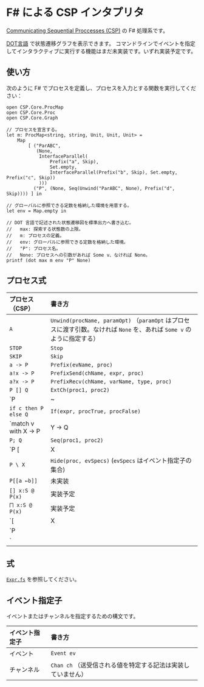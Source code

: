 F# による CSP インタプリタ
==========================

[Communicating Sequential Proccesses (CSP)](https://ja.wikipedia.org/wiki/Communicating_Sequential_Processes) の F# 処理系です。

[DOT言語](https://ja.wikipedia.org/wiki/DOT%E8%A8%80%E8%AA%9E) で状態遷移グラフを表示できます。
コマンドラインでイベントを指定してインタラクティブに実行する機能はまだ未実装です。いずれ実装予定です。



使い方
------

次のように F# でプロセスを定義し、プロセスを入力とする関数を実行してください：

```f#
open CSP.Core.ProcMap
open CSP.Core.Proc
open CSP.Core.Graph

// プロセスを宣言する。
let m: ProcMap<string, string, Unit, Unit, Unit> =
    Map
        [ ("ParABC",
           (None,
            InterfaceParallel(
                Prefix("a", Skip),
                Set.empty,
                InterfaceParallel(Prefix("b", Skip), Set.empty, Prefix("c", Skip))
            )))
          ("P", (None, Seq(Unwind("ParABC", None), Prefix("d", Skip)))) ] in

// グローバルに参照できる定数を格納した環境を用意する。
let env = Map.empty in

// DOT 言語で記述された状態遷移図を標準出力へ書き込む。
//   max: 探索する状態数の上限。
//   m: プロセスの定義。
//   env: グローバルに参照できる定数を格納した環境。
//   "P": プロセス名。
//   None: プロセスへの引数があれば Some v、なければ None。
printf (dot max m env "P" None)
```



プロセス式
----------

| プロセス（CSP）                         | 書き方                                                                                                                 |
|:----------------------------------------|:-----------------------------------------------------------------------------------------------------------------------|
| `A`                                     | `Unwind(procName, paramOpt)` （`paramOpt` はプロセスに渡す引数。なければ `None` を、あれば `Some v` のように指定する） |
| `STOP`                                  | `Stop`                                                                                                                 |
| `SKIP`                                  | `Skip`                                                                                                                 |
| `a -> P`                                | `Prefix(evName, proc)`                                                                                                 |
| `a!x -> P`                              | `PrefixSend(chName, expr, proc)`                                                                                       |
| `a?x -> P`                              | `PrefixRecv(chName, varName, type, proc)`                                                                              |
| `P [] Q`                                | `ExtCh(proc1, proc2)`                                                                                                  |
| `P |~| Q`                               | `IntCh(proc1, proc2)`                                                                                                  |
| `if c then P else Q`                    | `If(expr, procTrue, procFalse)`                                                                                        |
| `match v with X -> P | Y -> Q | _ -> R` | `Match(expr, Map [(ctor1, (var1, proc1)); (ctor2, (var2, proc2)); ...], Some (varOther, procOther))`                   |
| `P; Q`                                  | `Seq(proc1, proc2)`                                                                                                    |
| `P [| X |] Q`                           | `InterfaceParallel(proc1, evSpecs, proc2)` (`evSpecs` はイベント指定子の集合)                                          |
| `P \ X`                                 | `Hide(proc, evSpecs)` (`evSpecs` はイベント指定子の集合)                                                               |
| `P[[a ←b]]`                            | 未実装                                                                                                                 |
| `[] x:S @ P(x)`                         | 実装予定                                                                                                               |
| `⨅ x:S @ P(x)`                          | 実装予定                                                                                                               |
| `[|X|] x:S @ P(x)`                      | 実装予定                                                                                                               |
| `P ||| Q`                               | `Interleave(proc1, proc2)`                                                                                             |
| `||| x:S @ P(x)`                        | 実装予定                                                                                                               |



式
--

[`Expr.fs`](./src/CSP.Core/Expr.fs) を参照してください。



イベント指定子
--------------

イベントまたはチャンネルを指定するための構文です。

| イベント指定子 | 書き方 |
|:-|:-|
| イベント | `Event ev` |
| チャンネル | `Chan ch` （送受信される値を特定する記法は実装していません） |
